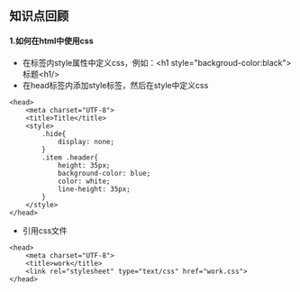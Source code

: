 ## 知识点回顾
#### 1.如何在html中使用css
* 在标签内style属性中定义css，例如：\<h1 style="backgroud-color:black">标题\<h1/>
* 在head标签内添加style标签，然后在style中定义css
```
<head>
    <meta charset="UTF-8">
    <title>Title</title>
    <style>
        .hide{
            display: none;
        }
        .item .header{
            height: 35px;
            background-color: blue;
            color: white;
            line-height: 35px;
        }
    </style>
</head>
```
* 引用css文件
```
<head>
    <meta charset="UTF-8">
    <title>work</title>
    <link rel="stylesheet" type="text/css" href="work.css">
</head>
```
#### 